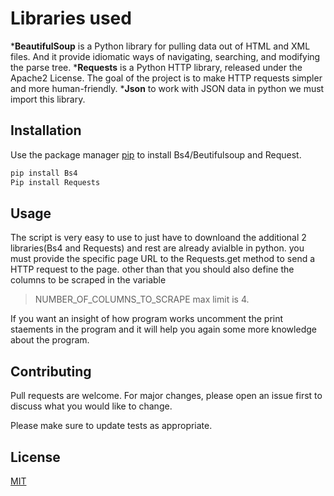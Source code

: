 # Libraries used

*__BeautifulSoup__ is a Python library for pulling data out of HTML and XML files. And it provide idiomatic ways of navigating,
searching, and modifying the parse tree.
*__Requests__ is a Python HTTP library, released under the Apache2 License. The goal of the
project is to make HTTP requests simpler and more human-friendly.
*__Json__ to work with JSON data in python we must import this library.

## Installation

Use the package manager [pip](https://pip.pypa.io/en/stable/) to install Bs4/Beutifulsoup and Request.

```bash
pip install Bs4
Pip install Requests
```
## Usage
The script is very easy to use to just have to downloand the additional 2 libraries(Bs4 and Requests) and rest are already avialble
in python.
you must provide the specific page URL to the Requests.get method to send a HTTP request to the page.
other than that you should also define the columns to be scraped in the variable 

 > NUMBER_OF_COLUMNS_TO_SCRAPE max limit is 4.
 
If you want an insight of how program works uncomment the print staements in the program and it will help you again some more knowledge
about the program.

## Contributing
Pull requests are welcome. For major changes, please open an issue first to discuss what you would like to change.

Please make sure to update tests as appropriate.

## License
[MIT](https://choosealicense.com/licenses/mit/)
